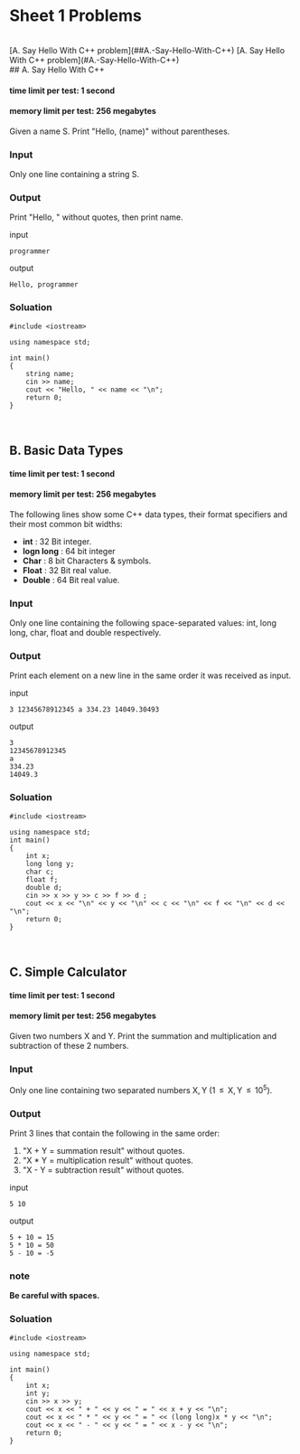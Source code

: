 # Sheet 1 Problems
<br />
[A. Say Hello With C++ problem](##A.-Say-Hello-With-C++)
[A. Say Hello With C++ problem](#A.-Say-Hello-With-C++)
<br />
## A. Say Hello With C++

#### time limit per test: 1 second
#### memory limit per test: 256 megabytes


Given a name S. Print "Hello, (name)" without parentheses.

### Input
Only one line containing a string S.

### Output
Print "Hello, " without quotes, then print name.

input
```
programmer
```
output
```
Hello, programmer
```
### Soluation
```
#include <iostream>
 
using namespace std;
 
int main()
{
    string name;
    cin >> name;
    cout << "Hello, " << name << "\n";
    return 0;
}
```

<br />

## B. Basic Data Types

#### time limit per test: 1 second
#### memory limit per test: 256 megabytes


The following lines show some C++ data types, their format specifiers and their most common bit widths:

 - **int** : 32 Bit integer.
 - **logn long** : 64 bit integer
 - **Char** : 8 bit Characters & symbols.
 - **Float** : 32 Bit real value.
 - **Double** : 64 Bit real value.

### Input
Only one line containing the following space-separated values: int, long long, char, float and double respectively.

### Output
Print each element on a new line in the same order it was received as input.



input
```
3 12345678912345 a 334.23 14049.30493
```
output
```
3
12345678912345
a
334.23
14049.3

```
### Soluation
```
#include <iostream>
 
using namespace std;
int main()
{
    int x;
    long long y;
    char c;
    float f;
    double d;
    cin >> x >> y >> c >> f >> d ;
    cout << x << "\n" << y << "\n" << c << "\n" << f << "\n" << d << "\n";
    return 0;
}
```

<br />

## C. Simple Calculator

#### time limit per test: 1 second
#### memory limit per test: 256 megabytes


Given two numbers X and Y. Print the summation and multiplication and subtraction of these 2 numbers.



### Input
Only one line containing two separated numbers X, Y (1  ≤  X, Y  ≤  10<sup>5</sup>).



### Output
Print 3 lines that contain the following in the same order:

1. "X + Y = summation result" without quotes.
2. "X * Y = multiplication result" without quotes.
3. "X - Y = subtraction result" without quotes.

input
```
5 10
```
output
```
5 + 10 = 15
5 * 10 = 50
5 - 10 = -5
```
### **note**
**Be careful with spaces.**
### Soluation
```
#include <iostream>
 
using namespace std;
 
int main()
{
    int x;
    int y;
    cin >> x >> y;
    cout << x << " + " << y << " = " << x + y << "\n";
    cout << x << " * " << y << " = " << (long long)x * y << "\n";
    cout << x << " - " << y << " = " << x - y << "\n";
    return 0;
}
```
